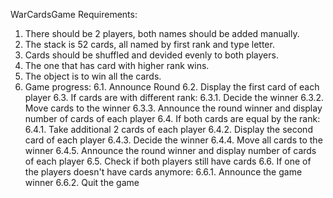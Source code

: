  WarCardsGame
Requirements:
1. There should be 2 players, both names should be added manually.
2. The stack is 52 cards, all named by first rank and type letter.
3. Cards should be shuffled and devided evenly to both players.
4. The one that has card with higher rank wins.
5. The object is to win all the cards.
6. Game progress:
6.1.  Announce Round
6.2. Display the first card of each player
6.3. If cards are with different rank:
6.3.1. Decide the winner
6.3.2. Move cards to the winner
6.3.3. Announce the round winner and display number of cards of each player
6.4.  If both cards are equal by the rank:
6.4.1. Take additional 2 cards of each player
6.4.2. Display the second card of each player
6.4.3. Decide the winner
6.4.4. Move all cards to the winner
6.4.5. Announce the round winner and display number of cards of each player
6.5. Check if both players still have cards
6.6. If one of the players doesn't have cards anymore:
6.6.1. Announce the game winner
6.6.2. Quit the game
   
 
